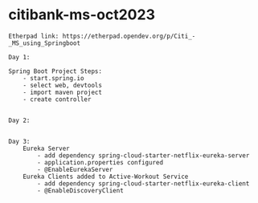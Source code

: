 # citibank-ms-oct2023

    Etherpad link: https://etherpad.opendev.org/p/Citi_-_MS_using_Springboot

    Day 1:
    
    Spring Boot Project Steps:
        - start.spring.io
        - select web, devtools
        - import maven project
        - create controller


    Day 2:


    Day 3:
        Eureka Server
            - add dependency spring-cloud-starter-netflix-eureka-server
            - application.properties configured
            - @EnableEurekaServer
        Eureka Clients added to Active-Workout Service
            - add dependency spring-cloud-starter-netflix-eureka-client
            - @EnableDiscoveryClient

    
